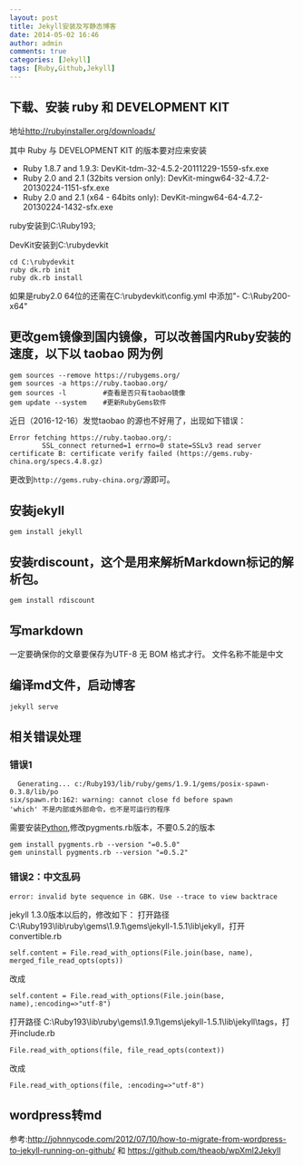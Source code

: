 ```yaml
---
layout: post
title: Jekyll安装及写静态博客
date: 2014-05-02 16:46
author: admin
comments: true
categories: [Jekyll]
tags: [Ruby,Github,Jekyll]
---
```


## 下载、安装  ruby 和 DEVELOPMENT KIT

地址<http://rubyinstaller.org/downloads/>

其中 Ruby 与 DEVELOPMENT KIT 的版本要对应来安装

* Ruby 1.8.7 and 1.9.3: DevKit-tdm-32-4.5.2-20111229-1559-sfx.exe
* Ruby 2.0 and 2.1 (32bits version only): DevKit-mingw64-32-4.7.2-20130224-1151-sfx.exe
* Ruby 2.0 and 2.1 (x64 - 64bits only): DevKit-mingw64-64-4.7.2-20130224-1432-sfx.exe

ruby安装到C:\Ruby193;

DevKit安装到C:\rubydevkit

	cd C:\rubydevkit
	ruby dk.rb init
	ruby dk.rb install

如果是ruby2.0 64位的还需在C:\rubydevkit\config.yml 
中添加"- C:\Ruby200-x64"

<!-- more -->

## 更改gem镜像到国内镜像，可以改善国内Ruby安装的速度，以下以 taobao 网为例

	gem sources --remove https://rubygems.org/
	gem sources -a https://ruby.taobao.org/
	gem sources -l         #查看是否只有taobao镜像
	gem update --system    #更新RubyGems软件

近日（2016-12-16）发觉taobao 的源也不好用了，出现如下错误：

```
Error fetching https://ruby.taobao.org/:
        SSL_connect returned=1 errno=0 state=SSLv3 read server certificate B: certificate verify failed (https://gems.ruby-china.org/specs.4.8.gz)
```

更改到`http://gems.ruby-china.org/`源即可。

## 安装jekyll

    gem install jekyll

## 安装rdiscount，这个是用来解析Markdown标记的解析包。

	gem install rdiscount

## 写markdown

一定要确保你的文章要保存为UTF-8 无 BOM 格式才行。 
文件名称不能是中文

## 编译md文件，启动博客

	jekyll serve

## 相关错误处理
### 错误1
   
	  Generating... c:/Ruby193/lib/ruby/gems/1.9.1/gems/posix-spawn-0.3.8/lib/po	
	six/spawn.rb:162: warning: cannot close fd before spawn
	'which' 不是内部或外部命令，也不是可运行的程序

需要安装[Python](https://www.python.org/downloads/),修改pygments.rb版本，不要0.5.2的版本

	gem install pygments.rb --version "=0.5.0"
	gem uninstall pygments.rb --version "=0.5.2"

### 错误2：中文乱码

	error: invalid byte sequence in GBK. Use --trace to view backtrace

jekyll 1.3.0版本以后的，修改如下：
打开路径 C:\Ruby193\lib\ruby\gems\1.9.1\gems\jekyll-1.5.1\lib\jekyll，打开 convertible.rb

	self.content = File.read_with_options(File.join(base, name),
	merged_file_read_opts(opts))
改成

	self.content = File.read_with_options(File.join(base, name),:encoding=>"utf-8")
	
	
打开路径 C:\Ruby193\lib\ruby\gems\1.9.1\gems\jekyll-1.5.1\lib\jekyll\tags，打开include.rb 

	File.read_with_options(file, file_read_opts(context))
改成

	File.read_with_options(file, :encoding=>"utf-8")

## wordpress转md

参考:<http://johnnycode.com/2012/07/10/how-to-migrate-from-wordpress-to-jekyll-running-on-github/> 和
<https://github.com/theaob/wpXml2Jekyll>